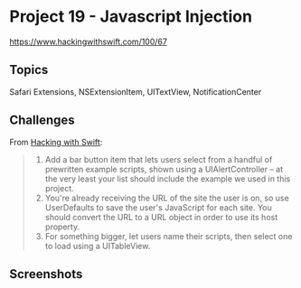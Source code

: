 # Project 19 - Javascript Injection

https://www.hackingwithswift.com/100/67

## Topics

Safari Extensions, NSExtensionItem, UITextView, NotificationCenter

## Challenges

From [Hacking with Swift](https://www.hackingwithswift.com/read/19/8/wrap-up):
>1. Add a bar button item that lets users select from a handful of prewritten example scripts, shown using a UIAlertController – at the very least your list should include the example we used in this project.
>2. You're already receiving the URL of the site the user is on, so use UserDefaults to save the user's JavaScript for each site. You should convert the URL to a URL object in order to use its host property.
>3. For something bigger, let users name their scripts, then select one to load using a UITableView.

## Screenshots

